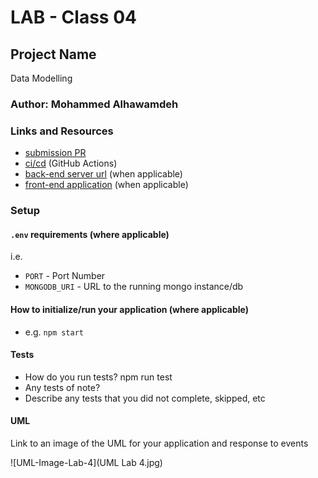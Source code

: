 # LAB - Class 04

## Project Name
Data Modelling

### Author: Mohammed Alhawamdeh

### Links and Resources

- [submission PR](http://xyz.com)
- [ci/cd](http://xyz.com) (GitHub Actions)
- [back-end server url](http://xyz.com) (when applicable)
- [front-end application](http://xyz.com) (when applicable)

### Setup

#### `.env` requirements (where applicable)

i.e.

- `PORT` - Port Number
- `MONGODB_URI` - URL to the running mongo instance/db

#### How to initialize/run your application (where applicable)

- e.g. `npm start`

#### Tests

- How do you run tests?
npm run test
- Any tests of note?
- Describe any tests that you did not complete, skipped, etc

#### UML

Link to an image of the UML for your application and response to events

![UML-Image-Lab-4](UML Lab 4.jpg)